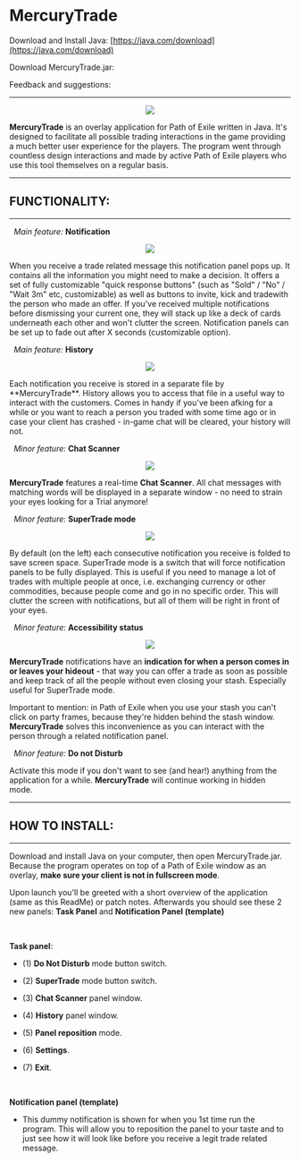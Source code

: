 # MercuryTrade

Download and Install Java: [https://java.com/download](https://java.com/download)

Download MercuryTrade.jar: 

Feedback and suggestions: 

---
 <p align="center">
  <img src="http://i.imgur.com/DWJQSsL.png"/>
</p>

**MercuryTrade** is an overlay application for Path of Exile written in Java. It's designed to facilitate all possible trading interactions in the game providing a much better user experience for the players. The program went through countless design interactions and made by active Path of Exile players who use this tool themselves on a regular basis.

---
## FUNCTIONALITY:
---

&nbsp; *Main feature:* **Notification**

 <p align="center">
  <img src="http://i.imgur.com/hYSC6NP.png"/>
</p>
When you receive a trade related message this notification panel pops up. It contains all the information you might need to make a decision. It offers a set of fully customizable "quick response buttons" (such as "Sold" / "No" / "Wait 3m" etc, customizable) as well as buttons to invite, kick and tradewith the person who made an offer. If you've received multiple notifications before dismissing your current one, they will stack up like a deck of cards underneath each other and won't clutter the screen. Notification panels can be set up to fade out after X seconds (customizable option).


&nbsp; *Main feature:* **History**

 <p align="center">
  <img src="http://i.imgur.com/oXh2Prp.png"/>
</p>
Each notification you receive is stored in a separate file by **MercuryTrade**. History allows you to access that file in a useful way to interact with the customers. Comes in handy if you've been afking for a while or you want to reach a person you traded with some time ago or in case your client has crashed - in-game chat will be cleared, your history will not.

&nbsp; *Minor feature:* **Chat Scanner**

 <p align="center">
  <img src="http://i.imgur.com/sqmrD9a.png"/>
</p>
 
 **MercuryTrade** features a real-time **Chat Scanner**. All chat messages with matching words will be displayed in a separate window - no need to strain your eyes looking for a Trial anymore!
 
&nbsp; *Minor feature:* **SuperTrade mode**

 <p align="center">
  <img src="http://i.imgur.com/fvGWxkh.png"/>
</p>

By default (on the left) each consecutive notification you receive is folded to save screen space. SuperTrade mode is a switch that will force notification panels to be fully displayed. This is useful if you need to manage a lot of trades with multiple people at once, i.e. exchanging currency or other commodities, because people come and go in no specific order. This will clutter the screen with notifications, but all of them will be right in front of your eyes.

<p></p>

&nbsp; *Minor feature:* **Accessibility status**
 <p align="center">
  <img src="http://i.imgur.com/dTUrF7v.png"/>
</p>

**MercuryTrade** notifications have an **indication for when a person comes in or leaves your hideout** - that way you can offer a trade as soon as possible and keep track of all the people without even closing your stash. Especially useful for SuperTrade mode.


Important to mention: in Path of Exile when you use your stash you can't click on party frames, because they're hidden behind the stash window. **MercuryTrade** solves this inconvenience as you can interact with the person through a related notification panel.

&nbsp; *Minor feature:* **Do not Disturb**

Activate this mode if you don't want to see (and hear!) anything from the application for a while. **MercuryTrade** will continue working in hidden mode.

---
## HOW TO INSTALL:
---

Download and install Java on your computer, then open MercuryTrade.jar. Because the program operates on top of a Path of Exile window as an overlay, **make sure your client is not in fullscreen mode**.

Upon launch you'll be greeted with a short overview of the application (same as this ReadMe) or patch notes. Afterwards you should see these 2 new panels: **Task Panel** and **Notification Panel (template)**

<br/>

**Task panel**:

* (1) **Do Not Disturb** mode button switch.

* (2) **SuperTrade** mode button switch.

* (3) **Chat Scanner** panel window.

* (4) **History** panel window.

* (5) **Panel reposition** mode.

* (6) **Settings**.
  
* (7) **Exit**.

<br/>

**Notification panel (template)**

* This dummy notification is shown for when you 1st time run the program. This will allow you to reposition the panel to your taste and to just see how it will look like before you receive a legit trade related message.

<br/>


